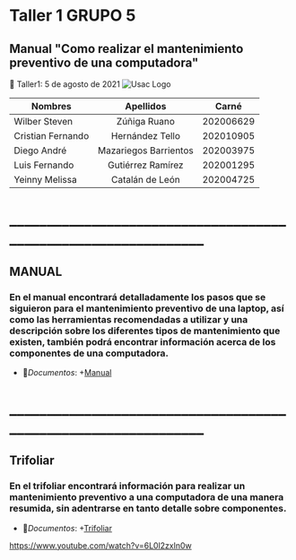 # Taller 1 GRUPO 5
## Manual "Como realizar el mantenimiento preventivo de una computadora"
:paperclip: Taller1:   5 de agosto de 2021
![Usac Logo](https://upload.wikimedia.org/wikipedia/commons/4/4a/Usac_logo.png)

<!-- TABLES -->
| Nombres              | Apellidos             |Carné       |
| -------------------- |:---------------------:| :---------:|
| Wilber Steven        | Zúñiga Ruano          | 202006629  |
| Cristian Fernando    | Hernández Tello       | 202010905  |
| Diego	André 	       | Mazariegos Barrientos | 202003975  |
| Luis Fernando 	   | Gutiérrez Ramírez     | 202001295  |
| Yeinny Melissa 	   | Catalán de León       | 202004725  |
# _______________________________________________________________
## MANUAL 
### En el manual encontrará detalladamente los pasos que se siguieron para el mantenimiento preventivo de una laptop, así como las herramientas recomendadas a utilizar y una descripción sobre los diferentes tipos de mantenimiento que existen, también podrá encontrar información acerca de los componentes de una computadora.
- :file_folder:_Documentos_:
    +[Manual](Manual_Informe1_Grupo5.pdf)
    
# _______________________________________________________________
## Trifoliar 
### En el trifoliar encontrará información para realizar un mantenimiento preventivo a una computadora de una manera resumida, sin adentrarse en tanto detalle sobre componentes.
- :file_folder:_Documentos_:
    +[Trifoliar](Trifoliar_Informe1_Grupo5.pdf)
    
https://www.youtube.com/watch?v=6L0l2zxln0w

    

